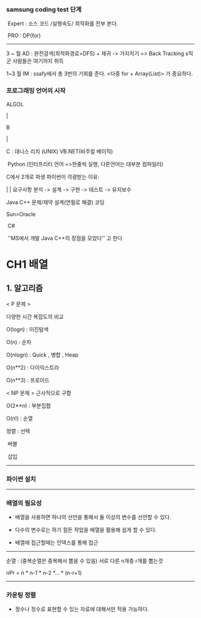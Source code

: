 ### samsung coding test 단계

​             Expert  : 소스 코드 /실행속도/ 최적화를 전부 본다.

​             PRO  :  DP(for)

___

3 ~   월 AD  : 완전검색(최적화경로=DFS)  + 재귀 -> 가지치기 => Back Tracking	s직군 사람들은 여기까지 취득

1~3 월  IM  : ssafy에서 총 3번의 기회를 준다. <다중 for + Array(List)> 가 중요하다.



### 프로그래밍 언어의 시작

ALGOL

|

B

|

C : 데니스 리치 (UNIX) 				VB.NET(비주얼 베이직)

​								Python (인터프리터 언어 =>한줄씩 실행, 다른언어는 대부분 컴파일러)

C에서 2개로 파생					파이썬이 각광받는 이유: 

|             		  |					요구사항 분석 -> 설계 -> 구현 -> 테스트 -> 유지보수

Java	     		C++					문제/제약   설계(연필로 해결)   코딩   



Sun>Oracle



​	    C#

​	  ''MS에서 개발 Java C++의 장점을 모았다'' 고 한다



# CH1 배열



## 1. 알고리즘

< P 문제 >

다양한 시간 복잡도의 비교

O(logn) : 이진탐색

O(n) : 순차

O(nlogn) :  Quick , 병합 , Heap

O(n**2) : 다이익스트라

O(n**3) : 프로이드





< NP 문제 >  근사적으로 구함

O(2**n) : 부분집합

O(n!) : 순열 



정렬 : 선택

​	   버블 		

​	   삽입

---



### 파이썬 설치

 

---

### 배열의 필요성

* 배열을 사용하면 하나의 선언을 통해서 둘 이상의 변수를 선언할 수 있다.

* 다수의 변수로는 하기 힘든 작업을 배열을 활용해 쉽게 할 수 있다.
* 배열에 접근할때는 인덱스를 통해 접근

---

순열 : (중복순열은 중복해서 뽑을 수 있음) 서로 다른 n개중 r개를 뽑는것

nPr = n * n-1 * n-2 *...  * (n-r+1)



---

### 카운팅 정렬

* 정수나 정수로 표현할 수 있는 자료에 대해서만 적용 가능하다.













